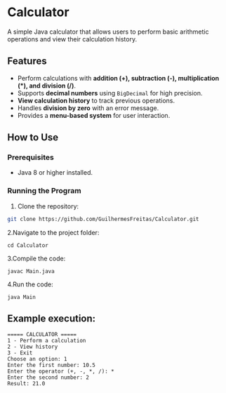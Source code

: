 # Calculator

A simple Java calculator that allows users to perform basic arithmetic operations and view their calculation history.

## Features
- Perform calculations with **addition (+), subtraction (-), multiplication (*), and division (/)**.
- Supports **decimal numbers** using `BigDecimal` for high precision.
- **View calculation history** to track previous operations.
- Handles **division by zero** with an error message.
- Provides a **menu-based system** for user interaction.

## How to Use

### Prerequisites
- Java 8 or higher installed.

### Running the Program

1. Clone the repository:
```bash
git clone https://github.com/GuilhermesFreitas/Calculator.git
```
2.Navigate to the project folder:
```
cd Calculator
```
3.Compile the code:
```
javac Main.java
```
4.Run the code:

    java Main

    
## Example execution:
```
===== CALCULATOR =====
1 - Perform a calculation
2 - View history
3 - Exit
Choose an option: 1
Enter the first number: 10.5
Enter the operator (+, -, *, /): *
Enter the second number: 2
Result: 21.0
    
